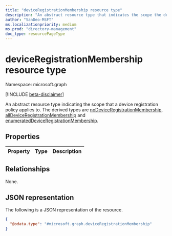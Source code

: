 ```yaml
---
title: "deviceRegistrationMembership resource type"
description: "An abstract resource type that indicates the scope the device registration policy applies to."
author: "SanDeo-MSFT"
ms.localizationpriority: medium
ms.prod: "directory-management"
doc_type: resourcePageType
---
```


# deviceRegistrationMembership resource type

Namespace: microsoft.graph

[!INCLUDE [beta-disclaimer](../../includes/beta-disclaimer.md)]

An abstract resource type indicating the scope that a device registration policy applies to. The derived types are [noDeviceRegistrationMembership](../resources/nodeviceregistrationmembership.md), [allDeviceRegistrationMembership](../resources/alldeviceregistrationmembership.md) and [enumeratedDeviceRegistrationMembership](../resources/enumerateddeviceregistrationmembership.md).


## Properties
|Property|Type|Description|
|:---|:---|:---|

## Relationships
None.

## JSON representation
The following is a JSON representation of the resource.
<!-- {
  "blockType": "resource",
  "@odata.type": "microsoft.graph.deviceRegistrationMembership"
}
-->
``` json
{
  "@odata.type": "#microsoft.graph.deviceRegistrationMembership"
}
```
